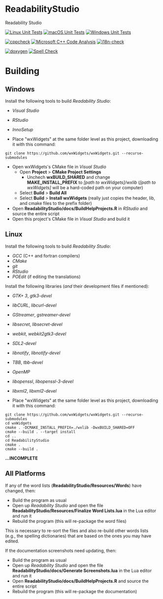 # ReadabilityStudio
Readability Studio

[![Linux Unit Tests](https://github.com/Blake-Madden/ReadabilityStudio/actions/workflows/unit-tests.yml/badge.svg)](https://github.com/Blake-Madden/ReadabilityStudio/actions/workflows/unit-tests.yml)
[![macOS Unit Tests](https://github.com/Blake-Madden/ReadabilityStudio/actions/workflows/mac-unit-tests.yml/badge.svg)](https://github.com/Blake-Madden/ReadabilityStudio/actions/workflows/mac-unit-tests.yml)
[![Windows Unit Tests](https://github.com/Blake-Madden/ReadabilityStudio/actions/workflows/windows-unit-tests.yml/badge.svg)](https://github.com/Blake-Madden/ReadabilityStudio/actions/workflows/windows-unit-tests.yml)

[![cppcheck](https://github.com/Blake-Madden/ReadabilityStudio/actions/workflows/cppcheck.yml/badge.svg)](https://github.com/Blake-Madden/ReadabilityStudio/actions/workflows/cppcheck.yml)
[![Microsoft C++ Code Analysis](https://github.com/Blake-Madden/ReadabilityStudio/actions/workflows/msvc.yml/badge.svg)](https://github.com/Blake-Madden/ReadabilityStudio/actions/workflows/msvc.yml)
[![i18n-check](https://github.com/Blake-Madden/ReadabilityStudio/actions/workflows/i18n-check.yml/badge.svg)](https://github.com/Blake-Madden/ReadabilityStudio/actions/workflows/i18n-check.yml)

[![doxygen](https://github.com/Blake-Madden/ReadabilityStudio/actions/workflows/doxygen.yml/badge.svg)](https://github.com/Blake-Madden/ReadabilityStudio/actions/workflows/doxygen.yml)
[![Spell Check](https://github.com/Blake-Madden/ReadabilityStudio/actions/workflows/spell-check.yml/badge.svg)](https://github.com/Blake-Madden/ReadabilityStudio/actions/workflows/spell-check.yml)

# Building

## Windows

Install the following tools to build *Readability Studio*:

- *Visual Studio*
- *RStudio*
- *InnoSetup*

- Place "wxWidgets" at the same folder level as this project, downloading it with this command:
```
git clone https://github.com/wxWidgets/wxWidgets.git --recurse-submodules
```
- Open wxWidgets's CMake file in *Visual Studio*
  - Open **Project** > **CMake Project Settings**
    - Unchech **wxBUILD_SHARED** and change **MAKE_INSTALL_PREFIX** to *[path to wxWidgets]/wxlib* (*[path to wxWidgets]* will be a hard-coded path on your computer)
  - Select **Build** > **Build All**
  - Select **Build** > **Install wxWidgets** (really just copies the header, lib, and cmake files to the prefix folder)
- Open **ReadabilityStudio/docs/BuildHelpProjects.R** in *RStudio* and source the entire script
- Open this project's CMake file in *Visual Studio* and build it

## Linux

Install the following tools to build *Readability Studio*:

- *GCC* (C++ and fortran compilers)
- *CMake*
- *git*
- *RStudio*
- *POEdit* (if editing the translations)

Install the following libraries (*and* their development files if mentioned):

- *GTK+ 3*, *gtk3-devel*
- *libCURL*, *libcurl-devel*
- *GStreamer*, *gstreamer-devel*
- *libsecret*, *libsecret-devel*
- *webkit*, *webkit2gtk3-devel*
- *SDL2-devel*
- *libnotify*, *libnotify-devel*
- *TBB*, *tbb-devel*
- *OpenMP*
- *libopenssl*, *libopenssl-3-devel*
- *libxml2*, *libxml2-devel*

- Place "wxWidgets" at the same folder level as this project, downloading it with this command:
```
git clone https://github.com/wxWidgets/wxWidgets.git --recurse-submodules
cd wxWidgets
cmake . -DCMAKE_INSTALL_PREFIX=./wxlib -DwxBUILD_SHARED=OFF
cmake --build . --target install
cd ..
cd ReadabilityStudio
cmake .
cmake --build .
```

**...INCOMPLETE**

## All Platforms

If any of the word lists (**ReadabilityStudio/Resources/Words**) have changed, then:

- Build the program as usual
- Open up *Readability Studio* and open the file **ReadabilityStudio/Resources/Finalize Word Lists.lua** in the Lua editor and run it
- Rebuild the program (this will re-package the word files)

This is necessary to re-sort the files and also re-build other words lists (e.g., the spelling dictionaries) that are based on the ones you may have edited.

If the documentation screenshots need updating, then:

- Build the program as usual
- Open up *Readability Studio* and open the file **ReadabilityStudio/docs/Generate Screenshots.lua** in the Lua editor and run it
- Open **ReadabilityStudio/docs/BuildHelpProjects.R** and source the entire script
- Rebuild the program (this will re-package the documentation)
